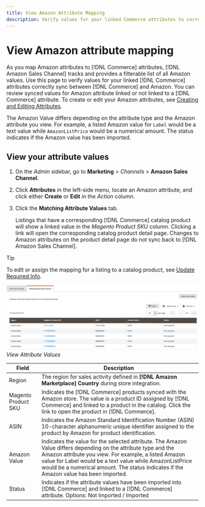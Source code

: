 ```yaml
---
title: View Amazon Attribute Mapping
description: Verify values for your linked Commerce attributes to correctly sync between Commerce and Amazon.
---
```


# View Amazon attribute mapping

As you map Amazon attributes to [!DNL Commerce] attributes, [!DNL Amazon Sales Channel] tracks and provides a filterable list of all Amazon values. Use this page to verify values for your linked [!DNL Commerce] attributes correctly sync between [!DNL Commerce] and Amazon. You can review synced values for Amazon attribute linked or not linked to a [!DNL Commerce] attribute. To create or edit your Amazon attributes, see [Creating and Editing Attributes](./creating-attributes.md).

The Amazon Value differs depending on the attribute type and the Amazon attribute you view. For example, a listed Amazon value for `Label` would be a text value while `AmazonListPrice` would be a numerical amount. The status indicates if the Amazon value has been imported.

## View your attribute values

1. On the _Admin_ sidebar, go to **Marketing** > _Channels_ > **Amazon Sales Channel**.

1. Click **Attributes** in the left-side menu, locate an Amazon attribute, and click either **Create** or **Edit** in the _Action_ column.

1. Click the **Matching Attribute Values** tab.

    Listings that have a corresponding [!DNL Commerce] catalog product will show a linked value in the _Magento Product SKU_ column. Clicking a link will open the corresponding catalog product detail page. Changes to Amazon attributes on the product detail page do not sync back to [!DNL Amazon Sales Channel].

>[!TIP]
>To edit or assign the mapping for a listing to a catalog product, see [Update Required Info](./amazon-manually-update-incomplete-listing.md).

![](assets/amazon-managing-attribute-values.png)
_View Attribute Values_

|Field|Description|
|--- |--- |
|Region|The region for sales activity defined in **[!DNL Amazon Marketplace] Country** during store integration.|
|Magento Product SKU|Indicates the [!DNL Commerce] products synced with the Amazon store. The value is a product ID assigned by [!DNL Commerce] and linked to a product in the catalog. Click the link to open the product in [!DNL Commerce].|
|ASIN|Indicates the Amazon Standard Identification Number (ASIN) 10-character alphanumeric unique identifier assigned to the product by Amazon for product identification.|
|Amazon Value|Indicates the value for the selected attribute. The Amazon Value differs depending on the attribute type and the Amazon attribute you view. For example, a listed Amazon value for Label would be a text value while AmazonListPrice would be a numerical amount. The status indicates if the Amazon value has been imported.|
|Status|Indicates if the attribute values have been imported into [!DNL Commerce] and linked to a [!DNL Commerce] attribute. Options: Not Imported / Imported|
